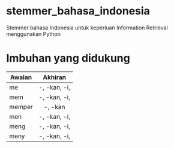 # stemmer_bahasa_indonesia
Stemmer bahasa Indonesia untuk keperluan Information Retrieval menggunakan Python

# Imbuhan yang didukung
| Awalan        | Akhiran       |
| ------------- |:-------------:|
| me            | -, -kan, -i,  | 
| mem           | -, -kan, -i,  |
| memper        | -, -kan       |
| men           | -, -kan, -i,  |
| meng          | -, -kan, -i,  |
| meny          | -, -kan, -i,  |
